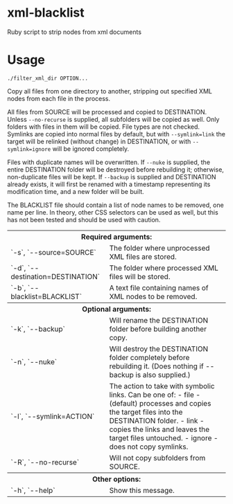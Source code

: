 xml-blacklist
=============

Ruby script to strip nodes from xml documents

# Usage

```
./filter_xml_dir OPTION...
```

Copy all files from one directory to another, stripping out specified XML nodes from each file in the process.

All files from SOURCE will be processed and copied to DESTINATION. Unless `--no-recurse` is supplied, all subfolders will
be copied as well. Only folders with files in them will be copied. File types are not checked. Symlinks are copied into
normal files by default, but with `--symlink=link` the target will be relinked (without change) in DESTINATION, or with
`--symlink=ignore` will be ignored completely.

Files with duplicate names will be overwritten. If `--nuke` is supplied, the entire DESTINATION folder will be destroyed
before rebuilding it; otherwise, non-duplicate files will be kept. If `--backup` is supplied and DESTINATION already
exists, it will first be renamed with a timestamp representing its modification time, and a new folder will be built.

The BLACKLIST file should contain a list of node names to be removed, one name per line. In theory, other CSS selectors
can be used as well, but this has not been tested and should be used with caution.

<table>
  <tr>
    <th colspan=2>Required arguments:</th>
  </tr>
  <tr>
    <td>`-s`, `--source=SOURCE`</td><td>The folder where unprocessed XML files are stored.</td>
  </tr>
  <tr>
    <td>`-d`, `--destination=DESTINATION`</td><td>The folder where processed XML files will be stored.</td>
  </tr>
  <tr>
    <td>`-b`, `--blacklist=BLACKLIST`</td><td>A text file containing names of XML nodes to be removed.</td>
  </tr>

  <tr>
    <th colspan=2>Optional arguments:</th>
  </tr>
  <tr>
    <td>`-k`, `--backup`</td><td>Will rename the DESTINATION folder before building another copy.</td>
  </tr>
  <tr>
    <td>`-n`, `--nuke`</td>
    <td>
      Will destroy the DESTINATION folder completely before rebuilding it. (Does nothing if --backup is also supplied.)
    </td>
  </tr>
  <tr>
    <td>`-l`, `--symlink=ACTION`</td>
    <td>
      The action to take with symbolic links. Can be one of:
      - file - (default) processes and copies the target files into the DESTINATION folder.
      - link - copies the links and leaves the target files untouched.
      - ignore - does not copy symlinks.
    </td>
  </tr>
  <tr>
    <td>`-R`, `--no-recurse`</td><td>Will not copy subfolders from SOURCE.</td>
  </tr>

  <tr>
    <th colspan=2>Other options:</th>
  </tr>
  <tr>
    <td>`-h`, `--help`</td><td>Show this message.</td>
  </tr>
</table>
